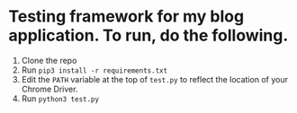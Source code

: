 # Testing framework for my blog application. To run, do the following. 

1. Clone the repo 
2. Run ``` pip3 install -r requirements.txt ```
3. Edit the ```PATH``` variable at the top of ```test.py``` to reflect the location of your Chrome Driver. 
3. Run ```python3 test.py ```
